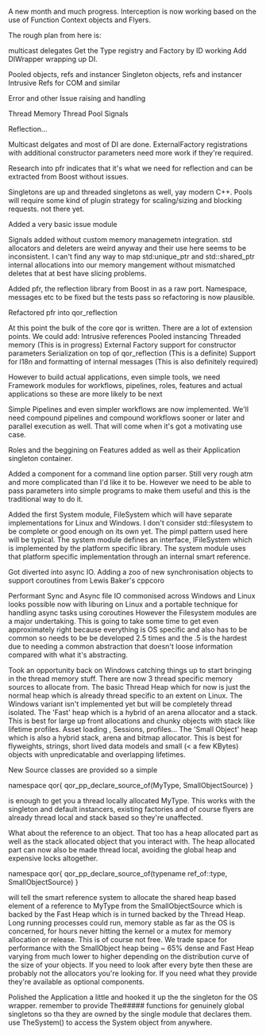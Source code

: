 A new month and much progress. Interception is now working based on the use of Function Context objects and Flyers.

The rough plan from here is:

multicast delegates
Get the Type registry and Factory by ID working
Add DIWrapper wrapping up DI.

Pooled objects, refs and instancer
Singleton objects, refs and instancer
Intrusive Refs for COM and similar

Error and other Issue raising and handling

Thread Memory
Thread Pool
Signals

Reflection...


Multicast delgates and most of DI are done. ExternalFactory registrations with additional constructor parameters need more work if they're required.

Research into pfr indicates that it's what we need for reflection and can be extracted from Boost without issues.

Singletons are up and threaded singletons as well, yay modern C++.
Pools will require some kind of plugin strategy for scaling/sizing and blocking requests. not there yet.

Added a very basic issue module

Signals added without custom memory managemetn integration. std allocators and deleters are weird anyway and their use here seems to be inconsistent. I can't find any way to map std:unique_ptr and std::shared_ptr internal allocations into our memory mangement without mismatched deletes that at best have slicing problems.

Added pfr, the reflection library from Boost in as a raw port. Namespace, messages etc to be fixed but the tests pass so refactoring is now plausible.

Refactored pfr into qor_reflection

At this point the bulk of the core qor is written. There are a lot of extension points. 
We could add:
Intrusive references
Pooled instancing
Threaded memory (This is in progress)
External Factory support for constructor parameters
Serialization on top of qor_reflection (This is a definite)
Support for I18n and formatting of internal messages (This is also definitely required)

However to build actual applications, even simple tools, we need Framework modules for workflows, pipelines, roles, features and actual applications so these are more likely to be next

Simple Pipelines and even simpler workflows are now implemented. We'll need compound pipelines and compound workflows sooner or later and parallel execution as well. That will come when it's got a motivating use case.

Roles and the beggining on Features added as well as their Application singleton container.

Added a component for a command line option parser. Still very rough atm and more complicated than I'd like it to be. However we need to be able to pass parameters into simple programs to make them useful and this is the traditional way to do it.

Added the first System module, FileSystem which will have separate implementations for Linux and Windows. I don't consider std::filesystem to be complete or good enough on its own yet.
The pimpl pattern used here will be typical. The system module defines an interface, IFileSystem which is implemented by the platform specific library. The system module uses that platform specific implementation through an internal smart reference.

Got diverted into async IO. Adding a zoo of new synchronisation objects to support coroutines from Lewis Baker's cppcoro 

Performant Sync and Async file IO commonised across Windows and Linux looks possible now with liburing on Linux and a portable technique for handling async tasks using coroutines
However the Filesystem modules are a major undertaking. This is going to take some time to get even approximately right because everything is OS specific and also has to be common so needs to be be developed 2.5 times and the .5 is the hardest due to needing a common abstraction that doesn't loose information compared with what it's abstracting.


Took an opportunity back on Windows catching things up to start bringing in the thread memory stuff. There are now 3 thread specific memory sources to allocate from. 
The basic Thread Heap which for now is just the normal heap which is already thread specific to an extent on Linux. The Windows variant isn't implemented yet but will be completely thread isolated.
The 'Fast' heap which is a hybrid of an arena allocator and a stack. This is best for large up front allocations and chunky objects with stack like lifetime profiles. Asset loading , Sessions, profiles...
The 'Small Object' heap which is also a hybrid stack, arena and bitmap allocator. This is best for flyweights, strings, short lived data models and small (< a few KBytes) objects with unpredicatable and overlapping lifetimes.

New Source classes are provided so a simple 

namespace qor{ 
    qor_pp_declare_source_of(MyType, SmallObjectSource) 
}

is enough to get you a thread locally allocated MyType. This works with the singleton and default instancers, existing factories and of course flyers are already thread local and stack based so they're unaffected.

What about the reference to an object. That too has a heap allocated part as well as the stack allocated object that you interact with. The heap allocated part can now also be made thread local, avoiding the global heap and expensive locks altogether.

namespace qor{
    qor_pp_declare_source_of(typename ref_of<MyType>::type, SmallObjectSource) 
}

will tell the smart reference system to allocate the shared heap based element of a reference to MyType from the SmallObjectSource which is backed by the Fast Heap which is in turned backed by the Thread Heap.
Long running processes could run, memory stable as far as the OS is concerned, for hours never hitting the kernel or a mutex for memory allocation or release.
This is of course not free. We trade space for performance with the SmallObject heap being ~ 65% dense and Fast Heap varying from much lower to higher depending on the distribution curve of the size of your objects.
If you need to look after every byte then these are probably not the allocators you're looking for. If you need what they provide they're available as optional components.


Polished the Application a little and hooked it up the the singleton for the OS wrapper.
remember to provide The##### functions for genuinely global singletons so tha they are owned by the single module that declares them. use TheSystem() to access the System object from anywhere.


